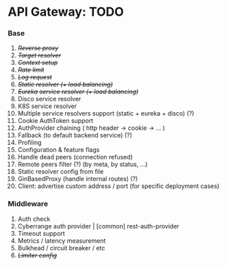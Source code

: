 # API Gateway: TODO

### Base
1. *~~Reverse proxy~~*
2. *~~Target resolver~~*
3. *~~Context setup~~*
4. *~~Rate limit~~*
5. *~~Log request~~*
6. *~~Static resolver (+ load balancing)~~*
7. *~~Eureka service resolver (+ load balancing)~~*
8. Disco service resolver
9. K8S service resolver
10. Multiple service resolvers support (static + eureka + disco) (?)
11. Cookie AuthToken support
12. AuthProvider chaining ( http header -> cookie -> ... )
13. Fallback (to default backend service) (?)
14. Profiling
15. Configuration & feature flags
16. Handle dead peers (connection refused)
17. Remote peers filter (?) (by meta, by status, ...)
18. Static resolver config from file
19. GinBasedProxy (handle internal routes) (?)
20. Client: advertise custom address / port (for specific deployment cases)



### Middleware
1. Auth check
2. Cyberrange auth provider | [common] rest-auth-provider
3. Timeout support
4. Metrics / latency measurement
5. Bulkhead / circuit breaker / etc
6. ~~*Limiter config*~~